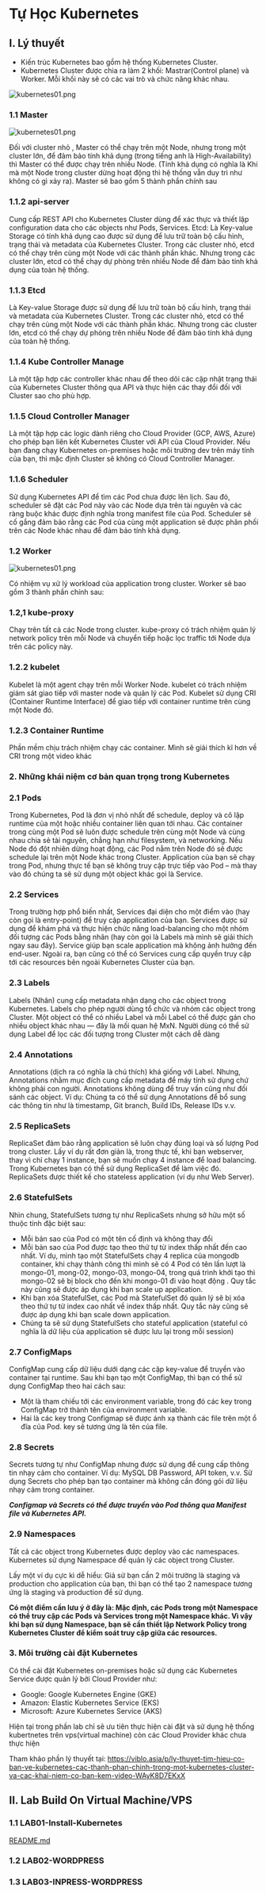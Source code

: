 # Tự Học Kubernetes

## I. Lý thuyết

* Kiến trúc Kubernetes bao gồm hệ thống Kubernetes Cluster.
* Kubernetes Cluster được chia ra làm 2 khối: Mastrar(Control plane) và Worker. Mỗi khối này sẽ có các vai trò và chức năng khác nhau.

![kubernetes01.png](./images/kubernetes01.png)

### 1.1 Master

![kubernetes01.png](./images/kubernetes01.png)

Đối với cluster nhỏ , Master có thể chạy trên một Node, nhưng trong một cluster lớn, để đảm bảo tính khả dụng (trong tiếng anh là High-Availability) thì Master có thể được chạy trên nhiều Node. (Tính khả dụng có nghĩa là Khi mà một Node trong cluster dừng hoạt động thì hệ thống vẫn duy trì như không có gì xảy ra). Master sẽ bao gồm 5 thành phần chính sau

### 1.1.2 api-server

Cung cấp REST API cho Kubernetes Cluster dùng để xác thực và thiết lập configuration data cho các objects như Pods, Services. Etcd: Là Key-value Storage có tính khả dụng cao được sử dụng để lưu trữ toàn bộ cấu hình, trạng thái và metadata của Kubernetes Cluster. Trong các cluster nhỏ, etcd có thể chạy trên cùng một Node với các thành phần khác. Nhưng trong các cluster lớn, etcd có thể chạy dự phòng trên nhiều Node để đảm bảo tính khả dụng của toàn hệ thống.

### 1.1.3 Etcd

Là Key-value Storage được sử dụng để lưu trữ toàn bộ cấu hình, trạng thái và metadata của Kubernetes Cluster. Trong các cluster nhỏ, etcd có thể chạy trên cùng một Node với các thành phần khác. Nhưng trong các cluster lớn, etcd có thể chạy dự phòng trên nhiều Node để đảm bảo tính khả dụng của toàn hệ thống.

### 1.1.4 Kube Controller Manage

Là một tập hợp các controller khác nhau để theo dõi các cập nhật trạng thái của Kubernetes Cluster thông qua API và thực hiện các thay đổi đối với Cluster sao cho phù hợp.

### 1.1.5 Cloud Controller Manager

Là một tập hợp các logic dành riêng cho Cloud Provider (GCP, AWS, Azure) cho phép bạn liên kết Kubernetes Cluster với API của Cloud Provider. Nếu bạn đang chạy Kubernetes on-premises hoặc môi trường dev trên máy tính của bạn, thì mặc định Cluster sẽ không có Cloud Controller Manager.

### 1.1.6 Scheduler

Sử  dụng Kubernetes API để tìm các Pod chưa được lên lịch. Sau đó, scheduler sẽ đặt các Pod này vào các Node dựa trên tài nguyên và các ràng buộc khác được định nghĩa trong manifest file của Pod. Scheduler sẽ cố gắng đảm bảo rằng các Pod của cùng một application sẽ được phân phối trên các Node khác nhau để đảm bảo tính khả dụng.

### 1.2 Worker

![kubernetes01.png](./images/kubernetes01.png)

Có nhiệm vụ xử lý workload của application trong cluster. Worker sẽ bao gồm 3 thành phần chính sau:

### 1.2,1 kube-proxy

Chạy trên tất cả các Node trong cluster. kube-proxy có trách nhiệm quản lý network policy trên mỗi Node và chuyển tiếp hoặc lọc traffic tới Node dựa trên các policy này.

### 1.2.2 kubelet

Kubelet là một agent chạy trên mỗi Worker Node. kubelet có trách nhiệm giám sát giao tiếp với master node và quản lý các Pod. Kubelet sử dụng CRI (Container Runtime Interface) để giao tiếp với container runtime trên cùng một Node đó.

### 1.2.3 Container Runtime

Phần mềm chịu trách nhiệm chạy các container. Mình sẽ giải thích kĩ hơn về CRI trong một video khác

### 2. Những khái niệm cơ bản quan trọng trong Kubernetes

### 2.1 Pods

Trong Kubernetes, Pod là đơn vị nhỏ nhất để schedule, deploy và cô lập runtime của một hoặc nhiều container liên quan tới nhau. Các container trong cùng một Pod sẽ luôn được schedule trên cùng một Node và cùng nhau chia sẻ tài nguyên, chẳng hạn như filesystem, và networking. Nếu Node đó đột nhiên dừng hoạt động, các Pod nằm trên Node đó sẽ được schedule lại trên một Node khác trong Cluster. Application của bạn sẽ chạy trong Pod, nhưng thực tế bạn sẽ không truy cập trực tiếp vào Pod – mà thay vào đó chúng ta sẽ sử dụng một object khác gọi là Service.

### 2.2 Services

Trong trường hợp phổ biến nhất, Services đại diện cho một điểm vào (hay còn gọi là entry-point) để truy cập application của bạn. Services được sử dụng để khám phá và thực hiện chức năng load-balancing cho một nhóm đối tượng các Pods bằng nhãn (hay còn gọi là Labels mà mình sẽ giải thích ngay sau đây). Service giúp bạn scale application mà không ảnh hưởng đến end-user. Ngoài ra, bạn cũng có thể có Services cung cấp quyền truy cập tới các resources bên ngoài Kubernetes Cluster của bạn.

### 2.3 Labels

Labels (Nhãn) cung cấp metadata nhận dạng cho các object trong Kubernetes. Labels cho phép người dùng tổ chức và nhóm các object trong Cluster. Một object có thể có nhiều Label và mỗi Label có thể được gán cho nhiều object khác nhau — đây là mối quan hệ MxN. Người dùng có thể sử dụng Label để lọc các đối tượng trong Cluster một cách dễ dàng

### 2.4 Annotations

Annotations (dịch ra có nghĩa là chú thích) khá giống với Label. Nhưng, Annotations nhằm mục đích cung cấp metadata để máy tính sử dụng chứ không phải con người. Annotations không dùng để truy vấn cũng như đối sánh các object. Ví dụ: Chúng ta có thể sử dụng Annotations để bổ sung các thông tin như là timestamp, Git branch, Build IDs, Release IDs v.v.

### 2.5 ReplicaSets

ReplicaSet đảm bảo rằng application sẽ luôn chạy đúng loại và số lượng Pod trong cluster. Lấy ví dụ rất đơn giản là, trong thực tế, khi bạn webserver, thay vì chỉ chạy 1 instance, bạn sẽ muốn chạy 4 instance để load balancing. Trong Kubernetes bạn có thể sử dụng ReplicaSet để làm việc đó. ReplicaSets được thiết kế cho stateless application (ví dụ như Web Server).

### 2.6 StatefulSets

Nhìn chung, StatefulSets tương tự như ReplicaSets nhưng sở hữu một số thuộc tính đặc biệt sau:

* Mỗi bản sao của Pod có một tên cố định và không thay đổi
* Mỗi bản sao của Pod được tạo theo thứ tự từ index thấp nhất đến cao nhất. Ví dụ, mình tạo một StatefulSets chạy 4 replica của mongodb container, khi chạy thành công thì mình sẽ có 4 Pod có tên lần lượt là mongo-01, mong-02, mongo-03, mongo-04, trong quá trình khởi tạo thì mongo-02 sẽ bị block cho đến khi mongo-01 đi vào hoạt động . Quy tắc này cũng sẽ được áp dụng khi bạn scale up application.
* Khi bạn xóa StatefulSet, các Pod mà StatefulSet đó quản lý sẽ bị xóa theo thứ tự từ index cao nhất về index thấp nhất. Quy tắc này cũng sẽ được áp dụng khi bạn scale down application.
* Chúng ta sẽ sử dụng StatefulSets cho stateful application (stateful có nghĩa là dữ liệu của application sẽ được lưu lại trong mỗi session)

### 2.7 ConfigMaps

ConfigMap cung cấp dữ liệu dưới dạng các cặp key-value để truyền vào container tại runtime. Sau khi bạn tạo một ConfigMap, thì bạn có thể sử dụng ConfigMap theo hai cách sau:

* Một là tham chiếu tới các environment variable, trong đó các key trong ConfigMap trở thành tên của environment variable.
* Hai là các key trong Configmap sẽ được ánh xạ thành các file trên một ổ đĩa của Pod. key sẽ tương ứng là tên của file.

### 2.8 Secrets

Secrets tương tự như ConfigMap nhưng được sử dụng để cung cấp thông tin nhạy cảm cho container. Ví dụ: MySQL DB Password, API token, v.v. Sử dụng Secrets cho phép bạn tạo container mà không cần đóng gói dữ liệu nhạy cảm trong container.

_**Configmap và Secrets có thể được truyền vào Pod thông qua Manifest file và Kubernetes API.**_

### 2.9 Namespaces

Tất cả các object trong Kubernetes được deploy vào các namespaces. Kubernetes sử dụng Namespace để quản lý các object trong Cluster.

Lấy một ví dụ cực kì dễ  hiểu: Giả sử bạn cần 2 môi trường là staging và production cho application của bạn, thì bạn có thể tạo 2 namespace tương ứng là staging và production để sử dụng.

**Có một điểm cần lưu ý ở  đây là: Mặc định, các Pods trong một Namespace có thể truy cập các Pods và Services trong một Namespace khác. Vì vậy khi bạn sử dụng Namespace, bạn sẽ cần thiết lập Network Policy trong Kubernetes Cluster để kiểm soát truy cập giữa các resources.**

### 3. Môi trường cài đặt Kubernetes

Có thể cài đặt Kubernetes on-premises hoặc sử dụng các Kubernetes Service được quản lý bởi Cloud Provider như:

* Google: Google Kubernetes Engine (GKE)
* Amazon: Elastic Kubernetes Service (EKS)
* Microsoft: Azure Kubernetes Service (AKS)

Hiện tại trong phần lab chỉ sẽ ưu tiên thực hiện cài đặt và sử dụng hệ thống kubertnetes trên vps(virtual machine) còn các Cloud Provider khác chưa thực hiện

Tham khảo phần lý thuyết tại: <https://viblo.asia/p/ly-thuyet-tim-hieu-co-ban-ve-kubernetes-cac-thanh-phan-chinh-trong-mot-kubernetes-cluster-va-cac-khai-niem-co-ban-kem-video-WAyK8D7EKxX>

## II. Lab Build On Virtual Machine/VPS

### 1.1 LAB01-Install-Kubernetes

[README.md](./LAB01-Install-Kubernetes/README.md)

### 1.2 LAB02-WORDPRESS

### 1.3 LAB03-INPRESS-WORDPRESS
